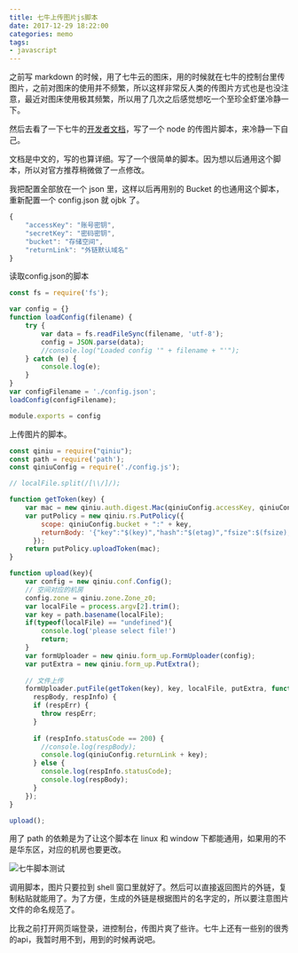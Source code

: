 ```yaml
---
title: 七牛上传图片js脚本
date: 2017-12-29 18:22:00
categories: memo
tags: 
- javascript
---
```


之前写 markdown 的时候，用了七牛云的图床，用的时候就在七牛的控制台里传图片，之前对图床的使用并不频繁，所以这样非常反人类的传图片方式也是也没注意，最近对图床使用极其频繁，所以用了几次之后感觉想吃一个至珍全虾堡冷静一下。

然后去看了一下七牛的[开发者文档](https://developer.qiniu.com/kodo/sdk/1289/nodejs)，写了一个 node 的传图片脚本，来冷静一下自己。

文档是中文的，写的也算详细。写了一个很简单的脚本。因为想以后通用这个脚本，所以对官方推荐稍微做了一点修改。

我把配置全部放在一个 json 里，这样以后再用别的 Bucket 的也通用这个脚本，重新配置一个 config.json 就 ojbk 了。

```javascript
{
    "accessKey": "账号密钥",
    "secretKey": "密码密钥",
    "bucket": "存储空间",
    "returnLink": "外链默认域名"
}
```

读取config.json的脚本

```javascript
const fs = require('fs');

var config = {}
function loadConfig(filename) {
	try {
		var data = fs.readFileSync(filename, 'utf-8');
		config = JSON.parse(data);
		//console.log("Loaded config '" + filename + "'");
	} catch (e) {
		console.log(e);
	}
}
var configFilename = './config.json';
loadConfig(configFilename);

module.exports = config

```

上传图片的脚本。

```javascript
const qiniu = require("qiniu");
const path = require('path');
const qiniuConfig = require('./config.js');

// localFile.split(/[\\/]/);

function getToken(key) {
    var mac = new qiniu.auth.digest.Mac(qiniuConfig.accessKey, qiniuConfig.secretKey);
    var putPolicy = new qiniu.rs.PutPolicy({
        scope: qiniuConfig.bucket + ":" + key,
        returnBody: '{"key":"$(key)","hash":"$(etag)","fsize":$(fsize),"bucket":"$(bucket)","name":"$(x:name)"}'
      });
    return putPolicy.uploadToken(mac);
}

function upload(key){
    var config = new qiniu.conf.Config();
    // 空间对应的机房
    config.zone = qiniu.zone.Zone_z0;
    var localFile = process.argv[2].trim(); 
    var key = path.basename(localFile);
    if(typeof(localFile) == "undefined"){
        console.log('please select file!')
        return;
    }
    var formUploader = new qiniu.form_up.FormUploader(config);
    var putExtra = new qiniu.form_up.PutExtra();
    
    // 文件上传
    formUploader.putFile(getToken(key), key, localFile, putExtra, function(respErr,
      respBody, respInfo) {
      if (respErr) {
        throw respErr;
      }
    
      if (respInfo.statusCode == 200) {
        //console.log(respBody);
        console.log(qiniuConfig.returnLink + key);
      } else {
        console.log(respInfo.statusCode);
        console.log(respBody);
      }
    });
}

upload();

```

用了 path 的依赖是为了让这个脚本在 linux 和 window 下都能通用，如果用的不是华东区，对应的机房也要更改。

![七牛脚本测试](https://i.loli.net/2018/12/05/5c0749ca53d4e.png)

调用脚本，图片只要拉到 shell 窗口里就好了。然后可以直接返回图片的外链，复制粘贴就能用了。为了方便，生成的外链是根据图片的名字定的，所以要注意图片文件的命名规范了。

比我之前打开网页端登录，进控制台，传图片爽了些许。七牛上还有一些别的很秀的api，我暂时用不到，用到的时候再说吧。